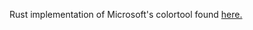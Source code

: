Rust implementation of Microsoft's colortool found [here.]( https://github.com/microsoft/terminal/blob/master/src/tools/ColorTool/ColorTool/ColorTable.cs)
